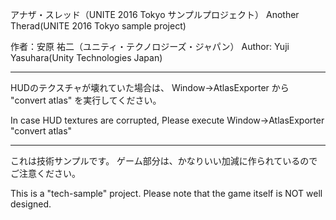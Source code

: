 ﻿アナザ・スレッド（UNITE 2016 Tokyo サンプルプロジェクト）
Another Therad(UNITE 2016 Tokyo sample project)

作者：安原 祐二（ユニティ・テクノロジーズ・ジャパン）
Author: Yuji Yasuhara(Unity Technologies Japan)



----
HUDのテクスチャが壊れていた場合は、
Window->AtlasExporter
から
"convert atlas"
を実行してください。

In case HUD textures are corrupted,
Please execute
Window->AtlasExporter
"convert atlas"



----
これは技術サンプルです。
ゲーム部分は、かなりいい加減に作られているのでご注意ください。

This is a "tech-sample" project.
Please note that the game itself is NOT well designed.
